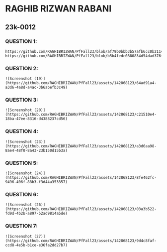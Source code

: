 # RAGHIB RIZWAN RABANI
## 23k-0012

### QUESTION 1:

````
https://github.com/RAGHIBRIZWAN/PfFall23/blob/af79b0bbb3b57afb6cc0b211405e34e0b35a3e15/labs/01/Screenshot%20(3).png
https://github.com/RAGHIBRIZWAN/PfFall23/blob/b5b4fedc0880834d54dad376f56080b92619812f/labs/01/Screenshot%20(3).png

````

### QUESTION 2:
````
![Screenshot (19)](https://github.com/RAGHIBRIZWAN/PfFall23/assets/142868123/64ad91a4-a3d6-4a8d-a4ac-3b6abefb3c49)
````

### QUESTION 3:
````
![Screenshot (20)](https://github.com/RAGHIBRIZWAN/PfFall23/assets/142868123/c21510e4-18ba-47ee-8316-d4388237cd56)
````

### QUESTION 4:
````
![Screenshot (23)](https://github.com/RAGHIBRIZWAN/PfFall23/assets/142868123/a3d6aa98-8ae4-48f0-8a43-23b150d15b3a)
````

### QUESTION 5:
````
![Screenshot (24)](https://github.com/RAGHIBRIZWAN/PfFall23/assets/142868123/8fe462fc-9496-406f-88b3-f3d44a353357)
````

### QUESTION 6:
````
![Screenshot (26)](https://github.com/RAGHIBRIZWAN/PfFall23/assets/142868123/03a3b522-fd9d-4b2b-a897-52ad9814a5de)
````

### QUESTION 7:
````
![Screenshot (27)](https://github.com/RAGHIBRIZWAN/PfFall23/assets/142868123/9d4c8faf-ccd8-4e5b-b1ce-e36fa2dd27b7)
````
